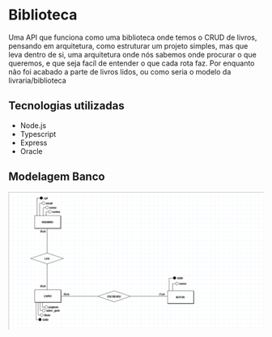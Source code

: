 # Biblioteca
Uma API que funciona como uma biblioteca onde temos o CRUD de livros, pensando em arquitetura, como estruturar um projeto simples, mas que leva dentro de si, uma arquitetura onde nós sabemos onde procurar o que queremos, e que seja facíl de entender o que cada rota faz. Por enquanto não foi acabado a parte de livros lidos, ou como seria o modelo da livraria/biblioteca

## Tecnologias utilizadas

- Node.js
- Typescript
- Express
- Oracle

## Modelagem Banco

![Modelagem Conceitual do projeto](/Database-Structure/ConceptualModel.png)
